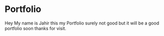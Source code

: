 # Portfolio
Hey My name is Jahir this my Portfolio surely not good but it will be a good portfolio soon thanks for visit.
